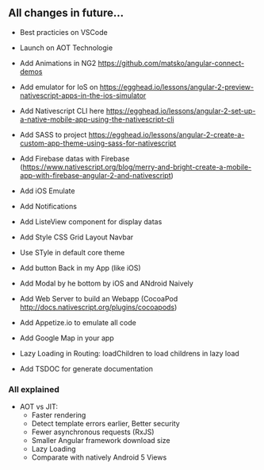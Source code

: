 ## All changes in future...

* Best practicies on VSCode
* Launch on AOT Technologie
* Add Animations in NG2 https://github.com/matsko/angular-connect-demos
* Add emulator for IoS on https://egghead.io/lessons/angular-2-preview-nativescript-apps-in-the-ios-simulator
* Add Nativescript CLI here https://egghead.io/lessons/angular-2-set-up-a-native-mobile-app-using-the-nativescript-cli
* Add SASS to project https://egghead.io/lessons/angular-2-create-a-custom-app-theme-using-sass-for-nativescript
* Add Firebase datas with Firebase (https://www.nativescript.org/blog/merry-and-bright-create-a-mobile-app-with-firebase-angular-2-and-nativescript)
* Add iOS Emulate
* Add Notifications
* Add ListeView component for display datas

* Add Style CSS  Grid Layout Navbar
* Use STyle in default core theme
* Add button Back in my App (like iOS)
* Add Modal by he bottom by iOS and ANdroid Naively 
* Add Web Server to build an Webapp (CocoaPod http://docs.nativescript.org/plugins/cocoapods)
* Add Appetize.io to emulate all code
* Add Google Map in your app
* Lazy Loading in Routing: loadChildren to load childrens in lazy load
* Add TSDOC for generate documentation

### All explained

* AOT vs JIT: 
  + Faster rendering
  + Detect template errors earlier, Better security
  + Fewer asynchronous requests (RxJS)
  + Smaller Angular framework download size
  + Lazy Loading 
  * Comparate with natively Android 5 Views



